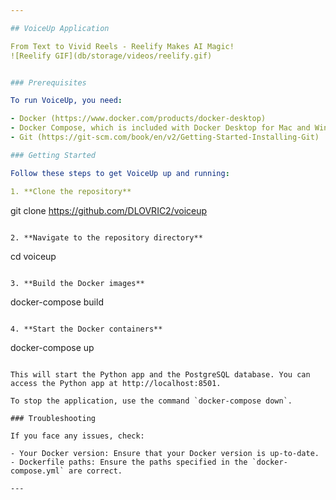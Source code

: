 ```yaml
---

## VoiceUp Application

From Text to Vivid Reels - Reelify Makes AI Magic!
![Reelify GIF](db/storage/videos/reelify.gif)


### Prerequisites

To run VoiceUp, you need:

- Docker (https://www.docker.com/products/docker-desktop)
- Docker Compose, which is included with Docker Desktop for Mac and Windows, but needs to be installed separately for Linux (https://docs.docker.com/compose/install/)
- Git (https://git-scm.com/book/en/v2/Getting-Started-Installing-Git)

### Getting Started

Follow these steps to get VoiceUp up and running:

1. **Clone the repository**
   ```
   git clone https://github.com/DLOVRIC2/voiceup
   ```

2. **Navigate to the repository directory**
   ```
   cd voiceup
   ```

3. **Build the Docker images**
   ```
   docker-compose build
   ```

4. **Start the Docker containers**
   ```
   docker-compose up
   ```

   This will start the Python app and the PostgreSQL database. You can access the Python app at http://localhost:8501.

To stop the application, use the command `docker-compose down`.

### Troubleshooting

If you face any issues, check:

- Your Docker version: Ensure that your Docker version is up-to-date.
- Dockerfile paths: Ensure the paths specified in the `docker-compose.yml` are correct.

---
```

